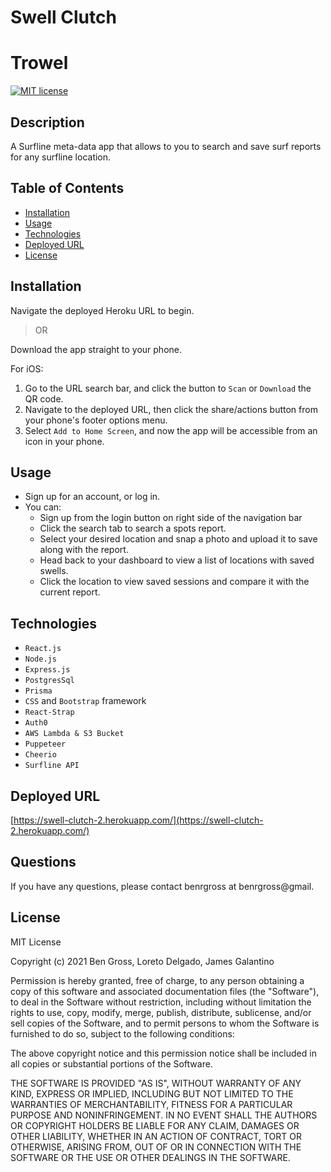 # Swell Clutch

# Trowel

[![MIT license](https://img.shields.io/badge/License-MIT-blue.svg)](https://lbesson.mit-license.org/)

## Description

A Surfline meta-data app that allows to you to search and save surf reports for any surfline location.

## Table of Contents

- [Installation](#installation)
- [Usage](#usage)
- [Technologies](#technologies)
- [Deployed URL](#deployed-url)
- [License](#license)

## Installation

Navigate the deployed Heroku URL to begin.

> OR

Download the app straight to your phone.

For iOS:

1. Go to the URL search bar, and click the button to `Scan` or `Download` the QR code.
2. Navigate to the deployed URL, then click the share/actions button from your phone's footer options menu.
3. Select `Add to Home Screen`, and now the app will be accessible from an icon in your phone.

## Usage

- Sign up for an account, or log in.
- You can:
  - Sign up from the login button on right side of the navigation bar
  - Click the search tab to search a spots report.
  - Select your desired location and snap a photo and upload it to save along with the report.
  - Head back to your dashboard to view a list of locations with saved swells.
  - Click the location to view saved sessions and compare it with the current report.

## Technologies

- `React.js`
- `Node.js`
- `Express.js`
- `PostgresSql`
- `Prisma`
- `CSS` and `Bootstrap` framework
- `React-Strap`
- `Auth0`
- `AWS Lambda & S3 Bucket`
- `Puppeteer`
- `Cheerio`
- `Surfline API`

## Deployed URL

[https://swell-clutch-2.herokuapp.com/](https://swell-clutch-2.herokuapp.com/)

## Questions

If you have any questions, please contact benrgross at benrgross@gmail.

## License

MIT License

Copyright (c) 2021 Ben Gross, Loreto Delgado, James Galantino

Permission is hereby granted, free of charge, to any person obtaining a copy
of this software and associated documentation files (the "Software"), to deal
in the Software without restriction, including without limitation the rights
to use, copy, modify, merge, publish, distribute, sublicense, and/or sell
copies of the Software, and to permit persons to whom the Software is
furnished to do so, subject to the following conditions:

The above copyright notice and this permission notice shall be included in all
copies or substantial portions of the Software.

THE SOFTWARE IS PROVIDED "AS IS", WITHOUT WARRANTY OF ANY KIND, EXPRESS OR
IMPLIED, INCLUDING BUT NOT LIMITED TO THE WARRANTIES OF MERCHANTABILITY,
FITNESS FOR A PARTICULAR PURPOSE AND NONINFRINGEMENT. IN NO EVENT SHALL THE
AUTHORS OR COPYRIGHT HOLDERS BE LIABLE FOR ANY CLAIM, DAMAGES OR OTHER
LIABILITY, WHETHER IN AN ACTION OF CONTRACT, TORT OR OTHERWISE, ARISING FROM,
OUT OF OR IN CONNECTION WITH THE SOFTWARE OR THE USE OR OTHER DEALINGS IN THE
SOFTWARE.
